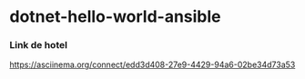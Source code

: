 # dotnet-hello-world-ansible

### Link de hotel
https://asciinema.org/connect/edd3d408-27e9-4429-94a6-02be34d73a53
